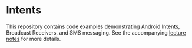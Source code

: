 # Intents

This repository contains code examples demonstrating Android Intents, Broadcast Receivers, and SMS messaging. See the accompanying [lecture notes](https://info448-s17.github.io/lecture-notes/intents.html) for more details.